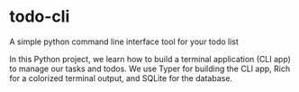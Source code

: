 # todo-cli
A simple python command line interface tool for your todo list


In this Python project, we learn how to build a terminal application (CLI app) to manage our tasks and todos. 
We use Typer for building the CLI app, Rich for a colorized terminal output, and SQLite for the database.
